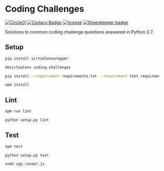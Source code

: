# Coding Challenges

[![CircleCI](https://img.shields.io/circleci/project/github/suddi/coding-challenges.svg)](https://circleci.com/gh/suddi/coding-challenges)
[![Codacy Badge](https://api.codacy.com/project/badge/Grade/f49da84091a24ef8bae87bdc4ed10423)](https://www.codacy.com/app/Suddi/coding-challenges?utm_source=github.com&utm_medium=referral&utm_content=suddi/coding-challenges&utm_campaign=badger)
[![license](https://img.shields.io/github/license/suddi/coding-challenges.svg)](https://github.com/suddi/coding-challenges/blob/master/LICENSE) [![Greenkeeper badge](https://badges.greenkeeper.io/suddi/coding-challenges.svg)](https://greenkeeper.io/)

Solutions to common coding challenge questions answered in Python 2.7.

## Setup

````sh
pip install virtualenvwrapper
````

````sh
mkvirtualenv coding-challenges

pip install --requirement requirements.txt --requirement test_requirements.txt

npm install
````

## Lint

````sh
npm run lint

python setup.py lint
````

## Test

````sh
npm test

python setup.py test

node cpp_runner.js
````
